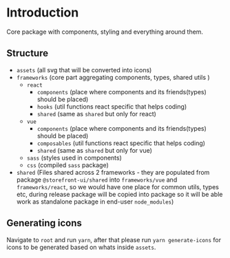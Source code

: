 # Introduction

Core package with components, styling and everything around them.

## Structure

- `assets` (all svg that will be converted into icons)
- `frameworks` (core part aggregating components, types, shared utils )
  - `react`
    - `components` (place where components and its friends(types) should be placed)
    - `hooks` (util functions react specific that helps coding)
    - `shared` (same as `shared` but only for react)
  - `vue`
    - `components` (place where components and its friends(types) should be placed)
    - `composables` (util functions react specific that helps coding)
    - `shared` (same as `shared` but only for vue)
  - `sass` (styles used in components)
  - `css` (compiled `sass` package)
- `shared` (Files shared across 2 frameworks - they are populated from package `@storefront-ui/shared` into `frameworks/vue` and `frameworks/react`, so we would have one place for common utils, types etc, during release package will be copied into package so it will be able work as standalone package in end-user `node_modules`)

## Generating icons

Navigate to `root` and run `yarn`, after that please run `yarn generate-icons` for icons to be generated based on whats inside `assets`.
